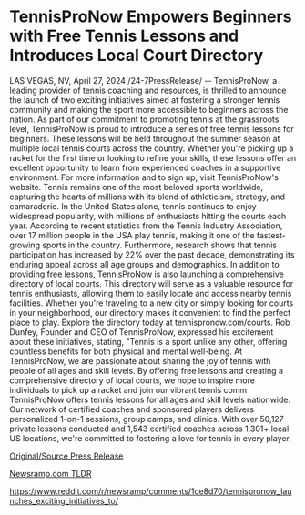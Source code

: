 # TennisProNow Empowers Beginners with Free Tennis Lessons and Introduces Local Court Directory

LAS VEGAS, NV, April 27, 2024 /24-7PressRelease/ -- TennisProNow, a leading provider of tennis coaching and resources, is thrilled to announce the launch of two exciting initiatives aimed at fostering a stronger tennis community and making the sport more accessible to beginners across the nation.  As part of our commitment to promoting tennis at the grassroots level, TennisProNow is proud to introduce a series of free tennis lessons for beginners. These lessons will be held throughout the summer season at multiple local tennis courts across the country. Whether you're picking up a racket for the first time or looking to refine your skills, these lessons offer an excellent opportunity to learn from experienced coaches in a supportive environment. For more information and to sign up, visit TennisProNow's website.  Tennis remains one of the most beloved sports worldwide, capturing the hearts of millions with its blend of athleticism, strategy, and camaraderie. In the United States alone, tennis continues to enjoy widespread popularity, with millions of enthusiasts hitting the courts each year. According to recent statistics from the Tennis Industry Association, over 17 million people in the USA play tennis, making it one of the fastest-growing sports in the country. Furthermore, research shows that tennis participation has increased by 22% over the past decade, demonstrating its enduring appeal across all age groups and demographics.  In addition to providing free lessons, TennisProNow is also launching a comprehensive directory of local courts. This directory will serve as a valuable resource for tennis enthusiasts, allowing them to easily locate and access nearby tennis facilities. Whether you're traveling to a new city or simply looking for courts in your neighborhood, our directory makes it convenient to find the perfect place to play. Explore the directory today at tennispronow.com/courts.  Rob Dunfey, Founder and CEO of TennisProNow, expressed his excitement about these initiatives, stating, "Tennis is a sport unlike any other, offering countless benefits for both physical and mental well-being. At TennisProNow, we are passionate about sharing the joy of tennis with people of all ages and skill levels. By offering free lessons and creating a comprehensive directory of local courts, we hope to inspire more individuals to pick up a racket and join our vibrant tennis comm  TennisProNow offers tennis lessons for all ages and skill levels nationwide. Our network of certified coaches and sponsored players delivers personalized 1-on-1 sessions, group camps, and clinics. With over 50,127 private lessons conducted and 1,543 certified coaches across 1,301+ local US locations, we're committed to fostering a love for tennis in every player. 

[Original/Source Press Release](https://www.24-7pressrelease.com/press-release/510420/tennispronow-empowers-beginners-with-free-tennis-lessons-and-introduces-local-court-directory)
                    

[Newsramp.com TLDR](None) 

https://www.reddit.com/r/newsramp/comments/1ce8d70/tennispronow_launches_exciting_initiatives_to/